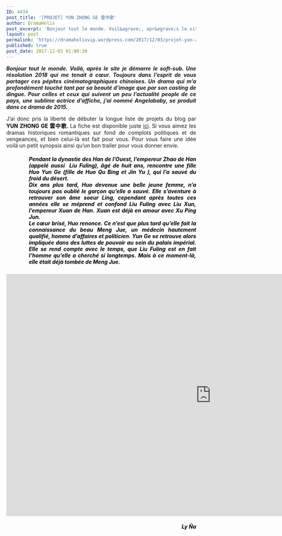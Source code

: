 ```yaml
---
ID: 4434
post_title: '[PROJET] YUN ZHONG GE 雲中歌'
author: DramaHolix
post_excerpt: 'Bonjour tout le monde. Voil&agrave;, apr&egrave;s le site je d&eacute;marre le soft-sub. Une r&eacute;solution 2018 qui me tenait &agrave; c&oelig;ur. Toujours dans l&rsquo;esprit de vous partager ces p&eacute;pites cin&eacute;matographiques chinoises. Un drama qui m&rsquo;a profond&eacute;ment touch&eacute; tant par sa beaut&eacute; d&rsquo;image que par son casting de dingue. Pour celles et ceux qui suivent un peu&hellip; <a href="https://dramaholixvip.wordpress.com/2017/12/03/projet-yun-zhong-ge-%E9%9B%B2%E4%B8%AD%E6%AD%8C/">Lire la suite <span>[PROJET] YUN ZHONG GE&nbsp;&#38642;&#20013;&#27468;</span></a>'
layout: post
permalink: 'https://dramaholixvip.wordpress.com/2017/12/03/projet-yun-zhong-ge-%E9%9B%B2%E4%B8%AD%E6%AD%8C/'
published: true
post_date: 2017-12-03 01:00:30
---
```

<p style="text-align:justify;"><em><strong><img data-attachment-id="3500" data-permalink="https://dramaholixvip.wordpress.com/?attachment_id=3500" data-orig-file="https://dramaholixvip.files.wordpress.com/2018/03/yun-zhong-ge.jpg?w=1086" data-orig-size="1180,400" data-comments-opened="1" data-image-meta="{&quot;aperture&quot;:&quot;0&quot;,&quot;credit&quot;:&quot;&quot;,&quot;camera&quot;:&quot;&quot;,&quot;caption&quot;:&quot;&quot;,&quot;created_timestamp&quot;:&quot;0&quot;,&quot;copyright&quot;:&quot;&quot;,&quot;focal_length&quot;:&quot;0&quot;,&quot;iso&quot;:&quot;0&quot;,&quot;shutter_speed&quot;:&quot;0&quot;,&quot;title&quot;:&quot;&quot;,&quot;orientation&quot;:&quot;0&quot;}" data-image-title="Yun-Zhong-Ge" data-image-description="" data-medium-file="https://dramaholixvip.files.wordpress.com/2018/03/yun-zhong-ge.jpg?w=1086?w=300" data-large-file="https://dramaholixvip.files.wordpress.com/2018/03/yun-zhong-ge.jpg?w=1086?w=1024" class="aligncenter wp-image-3500 size-full" src="https://dramaholixvip.files.wordpress.com/2018/03/yun-zhong-ge.jpg?w=1086" alt="" srcset="https://united-subs.dearclouds.com/wp-content/uploads/2018/05/c749e95ef36fe35b602549d7cc0abeaa.jpg 1086w, https://dramaholixvip.files.wordpress.com/2018/03/yun-zhong-ge.jpg?w=150 150w, https://dramaholixvip.files.wordpress.com/2018/03/yun-zhong-ge.jpg?w=300 300w, https://dramaholixvip.files.wordpress.com/2018/03/yun-zhong-ge.jpg?w=768 768w, https://dramaholixvip.files.wordpress.com/2018/03/yun-zhong-ge.jpg?w=1024 1024w, https://dramaholixvip.files.wordpress.com/2018/03/yun-zhong-ge.jpg 1180w" sizes="(max-width: 1086px) 100vw, 1086px"   />Bonjour tout le monde. Voilà, après le site je démarre le soft-sub. Une résolution 2018 qui me tenait à cœur. Toujours dans l&rsquo;esprit de vous partager ces pépites cinématographiques chinoises. Un drama qui m&rsquo;a profondément touché tant par sa beauté d&rsquo;image que par son casting de dingue. Pour celles et ceux qui suivent un peu l&rsquo;actualité people de ce pays, une sublime actrice d&rsquo;affiche, j&rsquo;ai nommé Angelababy, se produit dans ce drama de 2015.</strong></em></p>
<p style="text-align:justify;">J&rsquo;ai donc pris la liberté de débuter la longue liste de projets du blog par <strong><span style="color:#000000;">YUN ZHONG GE 雲中歌</span>. </strong>La fiche est disponible juste <a href="https://dramaholixvip.wordpress.com/yun-zhong-ge-%E9%9B%B2%E4%B8%AD%E6%AD%8C/">ici</a>.<strong> </strong>Si vous aimez les dramas historiques romantiques sur fond de complots politiques et de vengeances, et bien celui-là est fait pour vous. Pour vous faire une idée voilà un petit synopsis ainsi qu&rsquo;un bon trailer pour vous donner envie.</p>
<h5 style="text-align:justify;padding-left:60px;"><span style="color:#000000;"><em>Pendant la dynastie des Han de l&rsquo;Ouest, l&#8217;empereur Zhao de Han (appelé aussi  Liu Fuling), âgé de huit ans, rencontre une fille Huo Yun Ge (fille de Huo Qu Bing et Jin Yu ), qui l&rsquo;a sauvé du froid du désert.</em><br />
Dix ans plus tard, Huo devenue une belle jeune femme, n&rsquo;a toujours pas oublié le garçon qu&rsquo;elle a sauvé. Elle s&rsquo;aventure à retrouver son âme soeur Ling, cependant après toutes ces années elle se méprend et confond Liu Fuling avec Liu Xun, l&#8217;empereur Xuan de Han. Xuan est déjà en amour avec <span class="read-more-hidden">Xu Ping Jun.<br />
</span>Le cœur brisé, Huo renonce. Ce n&rsquo;est que plus tard qu&rsquo;elle fait la connaissance du beau Meng Jue, un médecin hautement qualifié, homme d&rsquo;affaires et politicien. Yun Ge se retrouve alors impliquée dans des luttes de pouvoir au sein du palais impérial. Elle se rend compte avec le temps, que Liu Fuling est en fait l&rsquo;homme qu&rsquo;elle a cherché si longtemps. Mais à ce moment-là, elle était déjà tombée de Meng Jue.</span></h5>
<div class="jetpack-video-wrapper"><iframe class='youtube-player' type='text/html' width='1086' height='641' src='https://www.youtube.com/embed/Cvk4qAkS5nY?version=3&#038;rel=1&%23038;fs=1&%23038;autohide=2&%23038;showsearch=0&%23038;showinfo=1&%23038;iv_load_policy=1&%23038;wmode=transparent' allowfullscreen='true' style='border:0;'></iframe></div>
<h6 style="text-align:right;"><span style="color:#000000;"><strong><em>Ly Ña</em></strong></span></h6>
<p>&nbsp;</p>